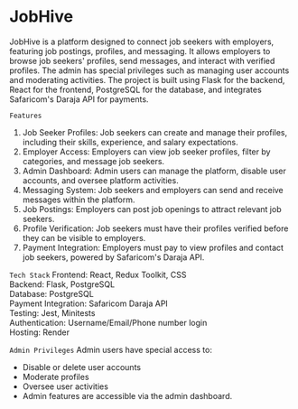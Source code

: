 JobHive
=======
JobHive is a platform designed to connect job seekers with employers, featuring job postings, profiles, and messaging. It allows employers to browse job seekers' profiles, send messages, and interact with verified profiles. The admin has special privileges such as managing user accounts and moderating activities. The project is built using Flask for the backend, React for the frontend, PostgreSQL for the database, and integrates Safaricom's Daraja API for payments.

`Features`
1. Job Seeker Profiles: Job seekers can create and manage their profiles, including their skills, experience, and salary expectations. <br>
2. Employer Access: Employers can view job seeker profiles, filter by categories, and message job seekers.<br>
3. Admin Dashboard: Admin users can manage the platform, disable user accounts, and oversee platform activities.<br>
4. Messaging System: Job seekers and employers can send and receive messages within the platform.<br>
5. Job Postings: Employers can post job openings to attract relevant job seekers.<br>
6. Profile Verification: Job seekers must have their profiles verified before they can be visible to employers.<br>
7. Payment Integration: Employers must pay to view profiles and contact job seekers, powered by Safaricom's Daraja API.<br>

`Tech Stack`
Frontend: React, Redux Toolkit, CSS<br>
Backend: Flask, PostgreSQL<br>
Database: PostgreSQL<br>
Payment Integration: Safaricom Daraja API<br>
Testing: Jest, Minitests<br>
Authentication: Username/Email/Phone number login<br>
Hosting: Render<br>

`Admin Privileges`
Admin users have special access to:
  - Disable or delete user accounts<br>
  - Moderate profiles<br>
  - Oversee user activities<br>
  - Admin features are accessible via the admin dashboard.<br>
